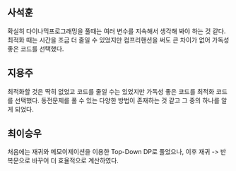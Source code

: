﻿## 사석훈
확실히 다이나믹프로그래밍을 풀때는 여러 변수를 지속해서 생각해 봐야 하는 것 같다. 최적화 때는 시간을 조금 더 줄일 수 있었지만 컴프리핸션을 써도 큰 차이가 없어 가독성 좋은 코드를 선택했다.
## 지용주
최적화할 것은 딱히 없었고 코드를 줄일 수는 있었지만 가독성 좋은 코드를 최적화 코드를 선택했다. 동전문제를 풀 수 있는 다양한 방법이 존재하는 것 같고 그 중의 하나를 알게 되었다.
## 최이승우
처음에는 재귀와 메모이제이션을 이용한 Top-Down DP로 풀었으나, 이후 재귀 -> 반복문으로 바꾸어 더 효율적으로 계산하였다.
